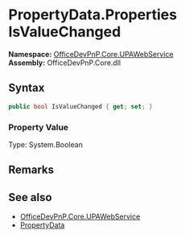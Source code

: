 # PropertyData.Properties IsValueChanged
  

**Namespace:** [OfficeDevPnP.Core.UPAWebService](OfficeDevPnP.Core.UPAWebService.md)  
**Assembly:** OfficeDevPnP.Core.dll  
## Syntax
```C#
public bool IsValueChanged { get; set; }
```

### Property Value
Type: System.Boolean  

## Remarks 

## See also
- [OfficeDevPnP.Core.UPAWebService](OfficeDevPnP.Core.UPAWebService.md)
- [PropertyData](OfficeDevPnP.Core.UPAWebService.PropertyData.md) 
